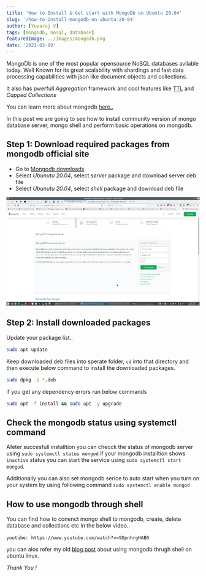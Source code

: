 ```yaml
---
title: 'How to Install & Get start with MongoDb on Ubuntu 20.04'
slug: '/how-to-install-mongodb-on-ubuntu-20-04'
author: [Yuvaraj V]
tags: [mongodb, nosql, database]
featuredImage: ../images/mongodb.png
date: '2021-03-09'
---
```



MongoDb is one of the most popular opensource NoSQL databases avilable today.
Well Known for its great scalability with shardings and fast data processing capabilities with json like document objects and collections.

It also has pwerfull *Aggregation* framework and cool features like [TTL](https://en.wikipedia.org/wiki/Time_to_live) and *Capped Collections*

You can learn more about mongodb [here..](https://docs.mongodb.com/manual/) 

In this post we are going to see how to install community version of mongo database server, mongo shell and perform basic operations on mongodb.


## Step 1: Download required packages from mongodb official site

  - Go to [Mongodb downloads](https://www.mongodb.com/try/download/community) 
  - Select *Ubunutu 20.04*, select *server* package and download server deb file
  - Select *Ubunutu 20.04*, select *shell* package and download deb file


![MongoDb Comunity package downlod page](../images/mogodb-download-package.jpg)

## Step 2: Install downloaded packages
Update your package list..

```bash
sudo apt update
```

Keep downloaded deb files into sperate folder, `cd` into that directory and then execute below command to install the downloaded packages.

```bash
sudo dpkg -i *.deb
```

if you get any dependency errors run below commands

```bash
sudo apt -f install && sudo apt -y upgrade
```

## Check the mongodb status using systemctl command
Afeter succesfull installtion you can checck the status of mongodb server using `sudo systemctl status mongod`
if your mongodb installtion shows `inactive` status you can start the service using `sudo systemctl start mongod`.

Additionally you can also set mongodb serice to auto start when you turn on your system by using following command `sudo systemctl enable mongod`

## How to use mongodb through shell 
You can find how to conenct mongo shell to mongodb, create, delete database and collections etc in the below video..

`youtube: https://www.youtube.com/watch?v=9OpnhrgHAB0`

you can alos refer my old [blog post](https://opensourceinside.kodemonk.dev/2016/07/how-to-install-use-mongodb-on-ubuntu.html#basic-usage-of-mongodb-on-ubuntu) about using mongodb thrugh shell on ubuntu linux.

*Thank You !*
